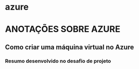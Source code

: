 # azure

# ANOTAÇÕES SOBRE AZURE

## Como criar uma máquina virtual no Azure

### Resumo desenvolvido no desafio de projeto

